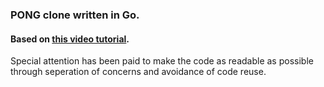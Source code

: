 ### PONG clone written in Go. 

#### Based on [this video tutorial](https://www.youtube.com/watch?v=VLJlTaFvHo4).

Special attention has been paid to make the code as readable as possible through seperation of concerns and avoidance of code reuse.